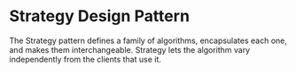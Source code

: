 # Strategy Design Pattern

The Strategy pattern defines a family of algorithms, encapsulates each one, and makes them interchangeable. Strategy lets the algorithm vary independently from the clients that use it.
